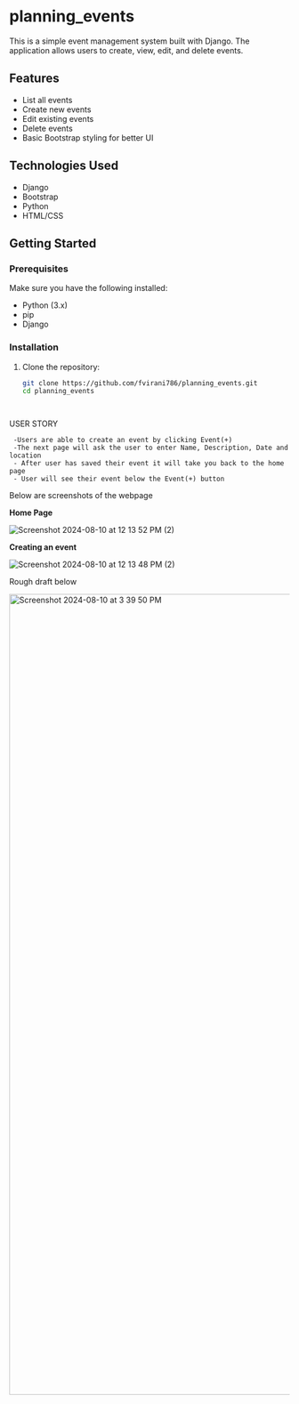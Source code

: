 # planning_events


This is a simple event management system built with Django. The application allows users to create, view, edit, and delete events.

## Features

- List all events
- Create new events
- Edit existing events
- Delete events
- Basic Bootstrap styling for better UI

## Technologies Used

- Django
- Bootstrap
- Python
- HTML/CSS

## Getting Started

### Prerequisites

Make sure you have the following installed:

- Python (3.x)
- pip
- Django

### Installation

1. Clone the repository:

   ```bash
   git clone https://github.com/fvirani786/planning_events.git
   cd planning_events




  USER STORY

     -Users are able to create an event by clicking Event(+) 
     -The next page will ask the user to enter Name, Description, Date and location 
     - After user has saved their event it will take you back to the home page 
     - User will see their event below the Event(+) button



Below are screenshots of the webpage 


   **Home Page**

   ![Screenshot 2024-08-10 at 12 13 52 PM (2)](https://github.com/user-attachments/assets/e0ccb201-efce-487e-a95f-01f9ef74a548)

   **Creating an event**

   ![Screenshot 2024-08-10 at 12 13 48 PM (2)](https://github.com/user-attachments/assets/aa524944-d236-4917-9c7e-042a56a1cb26)

   Rough draft below 

<img width="1440" alt="Screenshot 2024-08-10 at 3 39 50 PM" src="https://github.com/user-attachments/assets/fda8e974-04f4-48d7-a841-0e75ba955806">




   

